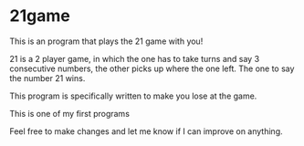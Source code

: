 # 21game
This is an program that plays the 21 game with you!

21 is a 2 player game, in which the one has to take turns and say 3 consecutive numbers, the other picks up where the one left.
The one to say the number 21 wins.

This program is specifically written to make you lose at the game.

This is one of my first programs 

Feel free to make changes and let me know if I can improve on anything.
